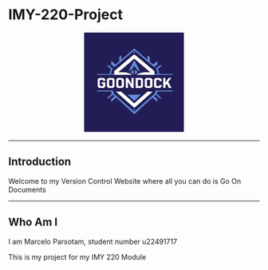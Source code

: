 # IMY-220-Project

<p align="center">
  <img src="assets/logo.jpg" alt="Logo" width="200"/>
</p>

---

## Introduction

Welcome to my Version Control Website where all you can do is Go On Documents

---

## Who Am I

I am Marcelo Parsotam, student number u22491717

This is my project for my IMY 220 Module
